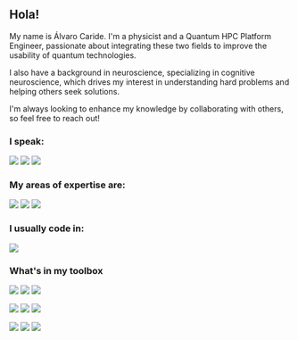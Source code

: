 ## Hola!
My name is Álvaro Caride. I'm a physicist and a Quantum HPC Platform Engineer, passionate about integrating these two fields to improve the usability of quantum technologies.

I also have a background in neuroscience, specializing in cognitive neuroscience, which drives my interest in understanding hard problems and helping others seek solutions.

I'm always looking to enhance my knowledge by collaborating with others, so feel free to reach out!

### I speak:

![](https://img.shields.io/static/v1?label&message=English&style=for-the-badge&color=black)
![](https://img.shields.io/static/v1?label&message=Spanish&style=for-the-badge&color=black)
![](https://img.shields.io/static/v1?label&message=Galician&style=for-the-badge&color=black)

### My areas of expertise are:

![](https://img.shields.io/static/v1?label&message=HPC&style=for-the-badge&color=black)
![](https://img.shields.io/static/v1?label&message=QuantumComputing&style=for-the-badge&color=black)
![](https://img.shields.io/static/v1?label&message=DevOps&style=for-the-badge&color=black)

### I usually code in:

![](https://img.shields.io/static/v1?label&logo=python&message=Python&style=for-the-badge&color=black)

### What's in my toolbox

![](https://img.shields.io/static/v1?label&logo=bash&message=Bash&style=for-the-badge&color=black)
![](https://img.shields.io/static/v1?label&logo=lua&message=Lua&style=for-the-badge&color=black)
![](https://img.shields.io/static/v1?label&logo=elsp&message=elsp&style=for-the-badge&color=black)

![](https://img.shields.io/static/v1?label&logo=apache-airflow&message=Airflow&style=for-the-badge&color=black)
![](https://img.shields.io/static/v1?label&logo=slurm&message=Slurm&style=for-the-badge&color=black)
![](https://img.shields.io/static/v1?label&logo=grafana&message=Grafana&style=for-the-badge&color=black)

![](https://img.shields.io/static/v1?label&logo=qiskit&message=Qiskit&style=for-the-badge&color=black)
![](https://img.shields.io/static/v1?label&logo=qulacs&message=Qulacs&style=for-the-badge&color=black)
![](https://img.shields.io/static/v1?label&logo=qasm&message=QASM&style=for-the-badge&color=black)



<!---
Alvaro-Caride/Alvaro-Caride is a ✨ special ✨ repository because its `README.md` (this file) appears on your GitHub profile.
You can click the Preview link to take a look at your changes.
--->
